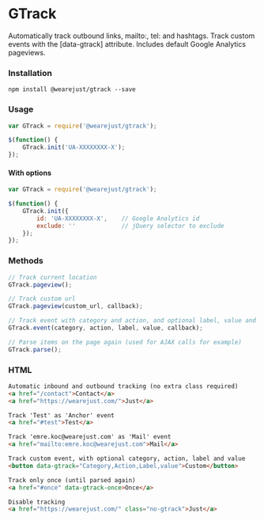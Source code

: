 # GTrack
Automatically track outbound links, mailto:, tel: and hashtags. Track custom events with the [data-gtrack] attribute. Includes default Google Analytics pageviews.

### Installation
```
npm install @wearejust/gtrack --save
```

### Usage
```javascript
var GTrack = require('@wearejust/gtrack');

$(function() {
    GTrack.init('UA-XXXXXXXX-X');
});
```

#### With options
```javascript
var GTrack = require('@wearejust/gtrack');

$(function() {
    GTrack.init({
        id: 'UA-XXXXXXXX-X',    // Google Analytics id
        exclude: ''             // jQuery selector to exclude
    });
});
```

### Methods
```javascript
// Track current location
GTrack.pageview();

// Track custom url
GTrack.pageview(custom_url, callback);

// Track event with category and action, and optional label, value and callback
GTrack.event(category, action, label, value, callback);

// Parse items on the page again (used for AJAX calls for example)
GTrack.parse();
```

### HTML
```html
Automatic inbound and outbound tracking (no extra class required)
<a href="/contact">Contact</a>
<a href="https://wearejust.com/">Just</a>

Track 'Test' as 'Anchor' event
<a href="#test">Test</a>

Track 'emre.koc@wearejust.com' as 'Mail' event
<a href="mailto:emre.koc@wearejust.com">Mail</a>

Track custom event, with optional category, action, label and value
<button data-gtrack="Category,Action,Label,value">Custom</button>

Track only once (until parsed again)
<a href="#once" data-gtrack-once>Once</a>

Disable tracking
<a href="https://wearejust.com/" class="no-gtrack">Just</a>
```

